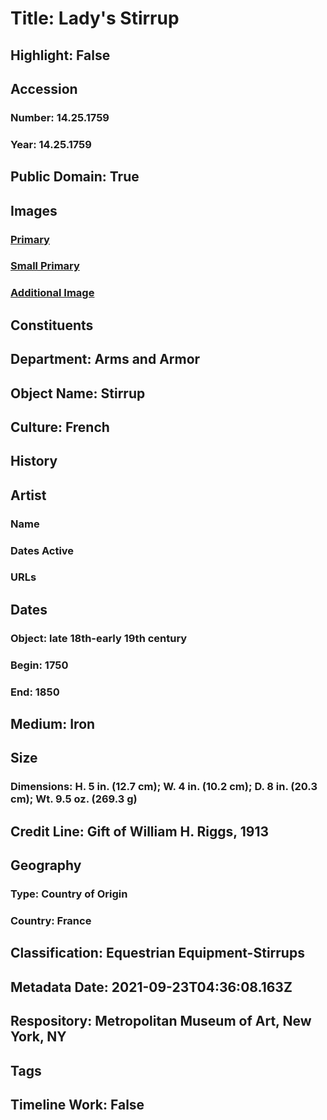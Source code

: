 # Title: Lady's Stirrup
## Highlight: False
## Accession
### Number: 14.25.1759
### Year: 14.25.1759
## Public Domain: True
## Images
### [Primary](https://images.metmuseum.org/CRDImages/aa/original/LC-14_25_1759-001.jpg)
### [Small Primary](https://images.metmuseum.org/CRDImages/aa/web-large/LC-14_25_1759-001.jpg)
### [Additional Image](https://images.metmuseum.org/CRDImages/aa/original/LC-14_25_1759-004.jpg)
## Constituents
## Department: Arms and Armor
## Object Name: Stirrup
## Culture: French
## History
## Artist
### Name
### Dates Active
### URLs
## Dates
### Object: late 18th-early 19th century
### Begin: 1750
### End: 1850
## Medium: Iron
## Size
### Dimensions: H. 5 in. (12.7 cm); W. 4 in. (10.2 cm); D. 8 in. (20.3 cm); Wt. 9.5 oz. (269.3 g)
## Credit Line: Gift of William H. Riggs, 1913
## Geography
### Type: Country of Origin
### Country: France
## Classification: Equestrian Equipment-Stirrups
## Metadata Date: 2021-09-23T04:36:08.163Z
## Respository: Metropolitan Museum of Art, New York, NY
## Tags
## Timeline Work: False